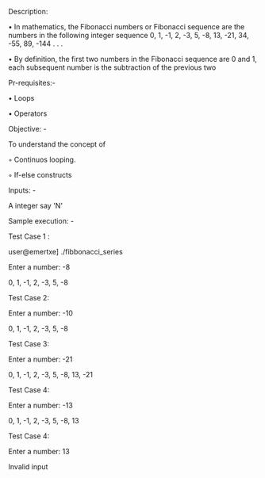 

Description:

• In mathematics, the Fibonacci numbers or Fibonacci sequence are the numbers in the following integer sequence  0, 1, -1, 2, -3, 5, -8, 13, -21, 34, -55, 89, -144 . . .

• By definition, the first two numbers in the Fibonacci sequence are 0 and 1, each subsequent number is the subtraction of the previous two

Pr-requisites:-

• Loops

• Operators

Objective: -

To understand the concept of

◦ Continuos looping.

◦ If-else constructs

Inputs: -

A integer say 'N' 

Sample execution: -

Test Case 1 :

user@emertxe] ./fibbonacci_series

Enter a number: -8

0, 1, -1, 2, -3, 5, -8

Test Case 2:

Enter a number: -10

0, 1, -1, 2, -3, 5, -8

Test Case 3:

Enter a number: -21

0, 1, -1, 2, -3, 5, -8, 13, -21

Test Case 4: 

Enter a number: -13

0, 1, -1, 2, -3, 5, -8, 13

Test Case 4: 

Enter a number: 13

Invalid input
